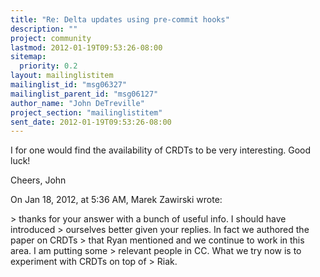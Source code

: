 ```yaml
---
title: "Re: Delta updates using pre-commit hooks"
description: ""
project: community
lastmod: 2012-01-19T09:53:26-08:00
sitemap:
  priority: 0.2
layout: mailinglistitem
mailinglist_id: "msg06327"
mailinglist_parent_id: "msg06127"
author_name: "John DeTreville"
project_section: "mailinglistitem"
sent_date: 2012-01-19T09:53:26-08:00
---
```



I for one would find the availability of CRDTs to be very interesting. Good 
luck!

Cheers,
John

On Jan 18, 2012, at 5:36 AM, Marek Zawirski  wrote:

&gt; thanks for your answer with a bunch of useful info. I should have introduced 
&gt; ourselves better given your replies. In fact we authored the paper on CRDTs 
&gt; that Ryan mentioned and we continue to work in this area. I am putting some 
&gt; relevant people in CC. What we try now is to experiment with CRDTs on top of 
&gt; Riak.

